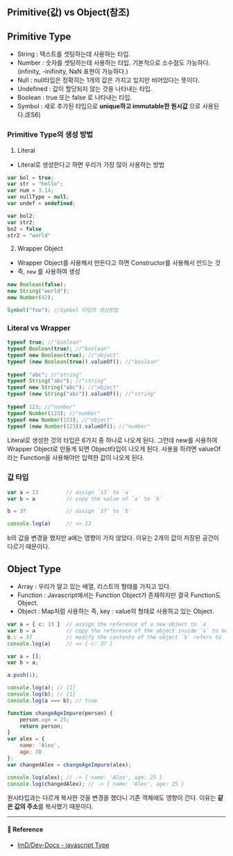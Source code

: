 ## Primitive(값) vs Object(참조)

## Primitive Type

- String : 텍스트를 셋팅하는데 사용하는 타입.
- Number : 숫자를 셋팅하는데 사용하는 타입. 기본적으로 소수점도 가능하다.(infinity, -inifinity, NaN 표현이 가능하다.)
- Null : null타입은 정확히는 1개의 값은 가지고 있지만 비어있다는 뜻이다.
- Undefined : 값이 할당되지 않는 것을 나타내는 타입.
- Boolean : true 또는 false 로 나타내는 타입.
- Symbol : 새로 추가된 타입으로 **unique하고 immutable한 원시값** 으로 사용된다.(ES6)

### Primitive Type의 생성 방법

1. Literal
- Literal로 생성한다고 하면 우리가 가장 많이 사용하는 방법

```js
var bol = true;
var str = "hello";
var num = 3.14;
var nullType = null;
var undef = undefined;

var bol2;
var str2;
bo2 = false
str2 = "world"
```

2. Wrapper Object

- Wrapper Object를 사용해서 만든다고 하면 Constructor를 사용해서 만드는 것
- 즉, `new` 를 사용하여 생성

```js
new Boolean(false);
new String("world");
new Number(42);

Symbol("foo"); //Symbol 타입의 생성방법
```

### Literal vs Wrapper

```js
typeof true; //"boolean"
typeof Boolean(true); //"boolean"
typeof new Boolean(true); //"object"
typeof (new Boolean(true)).valueOf(); //"boolean"
     
typeof "abc"; //"string"
typeof String("abc"); //"string"
typeof new String("abc"); //"object"
typeof (new String("abc")).valueOf(); //"string"
     
typeof 123; //"number"
typeof Number(123); //"number"
typeof new Number(123); //"object"
typeof (new Number(123)).valueOf(); //"number"
```

 Literal로 생성한 것의 타입은 6가지 중 하나로 나오게 된다. 그런데 new를 사용하여 Wrapper Object로 만들게 되면 Object타입이 나오게 된다. 사용을 하려면 valueOf라는 Function을 사용해야만 입력한 값이 나오게 된다.

### 값 타입

```js
var a = 13         // assign `13` to `a`
var b = a          // copy the value of `a` to `b`

b = 37             // assign `37` to `b`

console.log(a)     // => 13
```

b의 값을 변경을 했지만 a에는 영향이 가지 않았다. 이유는 2개의 값이 저장된 공간이 다르기 때문이다.

## Object Type

- Array : 우리가 알고 있는 배열, 리스트의 형태를 가지고 있다.
- Function : Javascript에서는 Function Object가 존재하지만 결국 Function도 Object.
- Object : Map처럼 사용하는 즉, key : value의 형태로 사용하고 있는 Object.

```js
var a = { c: 13 }  // assign the reference of a new object to `a`
var b = a          // copy the reference of the object inside `a` to new variable `b`
b.c = 37           // modify the contents of the object `b` refers to
console.log(a)     // => { c: 37 }
```

```js
var a = [];
var b = a;

a.push(1);

console.log(a); // [1]
console.log(b); // [1]
console.log(a === b); // true
```

```js
function changeAgeImpure(person) {
    person.age = 25;
    return person;
}
var alex = {
    name: 'Alex',
    age: 30
};
var changedAlex = changeAgeImpure(alex);

console.log(alex); // -> { name: 'Alex', age: 25 }
console.log(changedAlex); // -> { name: 'Alex', age: 25 }
```

원시타입과는 다르게 복사한 것을 변경을 했더니 기존 객체에도 영향이 간다. 이유는 **같은 값의 주소**를 복사했기 때문이다.

---

#### 🙏 Reference

- [ImD/Dev-Docs - javascript Type](https://github.com/Im-D/Dev-Docs/blob/master/Javascript/B_Type.md)